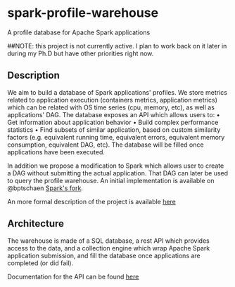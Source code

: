 # spark-profile-warehouse
A profile database for Apache Spark applications

##NOTE: this project is not currently active. I plan to work back on it later in during my Ph.D but have other priorities right now.

## Description
We aim to build a database of Spark applications' profiles. We store metrics related to application execution (containers metrics, application metrics) which can be related with OS time series (cpu, memory, etc), as well as applications' DAG.
The database exposes an API which allows users to:
• Get information about application behavior
• Build complex performance statistics
• Find subsets of similar application, based on custom similarity factors (e.g. equivalent running time, equivalent errors, equivalent memory consumption, equivalent DAG, etc).
The database will be filled once applications have been executed.

In addition we propose a modification to Spark which allows user to create a DAG without submitting the actual application. That DAG can later be used to query the profile warehouse. An initial implementation is available on @bptschaen [Spark's fork](https://github.com/bptschaen/spark).

An more formal description of the project is available [here]()

## Architecture
The warehouse is made of a SQL database, a rest API which provides access to the data, and a collection engine which wrap Apache Spark application submission, and fill the database once applications are completed (or did fail).

Documentation for the API can be found [here]()
